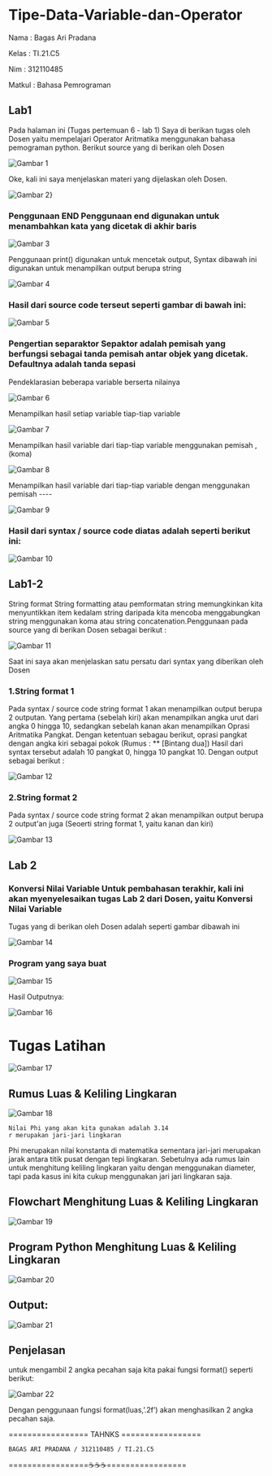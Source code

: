 # Tipe-Data-Variable-dan-Operator
Nama        : Bagas Ari Pradana

Kelas       : TI.21.C5

Nim         : 312110485

Matkul      : Bahasa Pemrograman

## Lab1

Pada halaman ini (Tugas pertemuan 6 - lab 1) Saya di berikan tugas oleh Dosen yaitu mempelajari Operator Aritmatika menggunakan bahasa pemograman python. Berikut source yang di berikan oleh Dosen

![Gambar 1](Praktikum/lab1.png)


Oke, kali ini saya menjelaskan materi yang dijelaskan oleh Dosen. 

![Gambar 2}](Praktikum/CodeLab1.png)

### Penggunaan END Penggunaan end digunakan untuk menambahkan kata yang dicetak di akhir baris

![Gambar 3](Praktikum/Lab1END.png)

Penggunaan print() digunakan untuk mencetak output, Syntax dibawah ini digunakan untuk menampilkan output berupa string

![Gambar 4](Praktikum/Lab1syntax.png)

### Hasil dari source code terseut seperti gambar di bawah ini: 

![Gambar 5](Praktikum/Lab1Output.png)

### Pengertian separaktor Sepaktor adalah pemisah yang berfungsi sebagai tanda pemisah antar objek yang dicetak. Defaultnya adalah tanda sepasi

Pendeklarasian beberapa variable berserta nilainya

![Gambar 6](Praktikum/Lab1Variable.png)

Menampilkan hasil setiap variable tiap-tiap variable

![Gambar 7](Praktikum/Lab1HasilV.png)

Menampilkan hasil variable dari tiap-tiap variable menggunakan pemisah , (koma)

![Gambar 8](Praktikum/Lab1Pemisah.png)

Menampilkan hasil variable dari tiap-tiap variable dengan menggunakan pemisah ----

![Gambar 9](Praktikum/Lab1Pemisah-.png)

### Hasil dari syntax / source code diatas adalah seperti berikut ini:

![Gambar 10](Praktikum/Lab1Hasil.png)


## Lab1-2

String format
String formatting atau pemformatan string memungkinkan kita menyuntikkan item kedalam string daripada kita mencoba menggabungkan string menggunakan koma atau string concatenation.Penggunaan pada source yang di berikan Dosen sebagai berikut : 

![Gambar 11](Praktikum/lab1-2.png)

Saat ini saya akan menjelaskan satu persatu dari syntax yang diberikan oleh Dosen 

### 1.String format 1
Pada syntax / source code string format 1 akan menampilkan output berupa 2 outputan.
Yang pertama (sebelah kiri) akan menampilkan angka urut dari angka 0 hingga 10, sedangkan sebelah kanan akan menampilkan Oprasi Aritmatika Pangkat.
Dengan ketentuan sebagau berikut, oprasi pangkat dengan angka kiri sebagai pokok (Rumus : ** [Bintang dua])
Hasil dari syntax tersebut adalah 10 pangkat 0, hingga 10 pangkat 10. Dengan output sebagai berikut : 

![Gambar 12](Praktikum/Lab1-2String1.png)


### 2.String format 2
Pada syntax / source code string format 2 akan menampilkan output berupa 2 output'an juga (Seoerti string format 1, yaitu kanan dan kiri)

![Gambar 13](Praktikum/Lab1-2String2.png)

## Lab 2

### Konversi Nilai Variable Untuk pembahasan terakhir, kali ini akan myenyelesaikan tugas Lab 2 dari Dosen, yaitu Konversi Nilai Variable
Tugas yang di berikan oleh Dosen adalah seperti gambar dibawah ini 

![Gambar 14](Praktikum/Lab2.png)

### Program yang saya buat 

![Gambar 15](Praktikum/Lab2Code.png)

Hasil Outputnya:

![Gambar 16](Praktikum/Lab2Output.png)


# Tugas Latihan

![Gambar 17](TugasLatihan/Tugas.png)

## Rumus Luas & Keliling Lingkaran

![Gambar 18](TugasLatihan/Rumus.png)

    Nilai Phi yang akan kita gunakan adalah 3.14
    r merupakan jari-jari lingkaran

Phi merupakan nilai konstanta di matematika sementara jari-jari merupakan jarak antara titik pusat dengan tepi lingkaran. Sebetulnya ada rumus lain untuk menghitung keliling lingkaran yaitu dengan menggunakan diameter, tapi pada kasus ini kita cukup menggunakan jari jari lingkaran saja.

## Flowchart Menghitung Luas & Keliling Lingkaran

![Gambar 19](TugasLatihan/Flowchart.png)

## Program Python Menghitung Luas & Keliling Lingkaran

![Gambar 20](TugasLatihan/Program.png)

## Output:

![Gambar 21](TugasLatihan/Output.png)

## Penjelasan 

untuk mengambil 2 angka pecahan saja kita pakai fungsi format() seperti berikut:

![Gambar 22](TugasLatihan/P1.png)

Dengan penggunaan fungsi format(luas,’.2f’) akan menghasilkan 2 angka pecahan saja.


================= TAHNKS =================

    BAGAS ARI PRADANA / 312110485 / TI.21.C5

=================☕☕☕=================